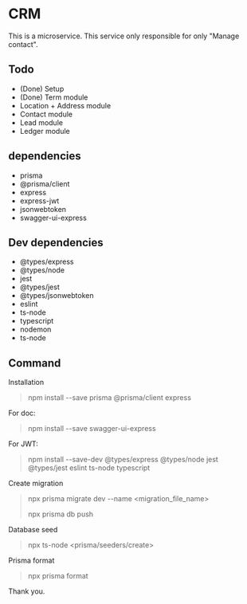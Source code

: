 # CRM

This is a microservice. This service only responsible for only "Manage contact".

## Todo

- (Done) Setup
- (Done) Term module
- Location + Address module
- Contact module
- Lead module
- Ledger module

## dependencies

- prisma
- @prisma/client
- express
- express-jwt
- jsonwebtoken
- swagger-ui-express

## Dev dependencies

- @types/express
- @types/node
- jest
- @types/jest
- @types/jsonwebtoken
- eslint
- ts-node
- typescript
- nodemon
- ts-node

## Command

Installation

> npm install --save prisma @prisma/client express

For doc:

> npm install --save swagger-ui-express

For JWT:

> npm install --save-dev @types/express @types/node jest @types/jest eslint ts-node typescript

Create migration

> npx prisma migrate dev --name <migration_file_name>
>
> npx prisma db push

Database seed

> npx ts-node <prisma/seeders/create>

Prisma format

> npx prisma format

Thank you.
